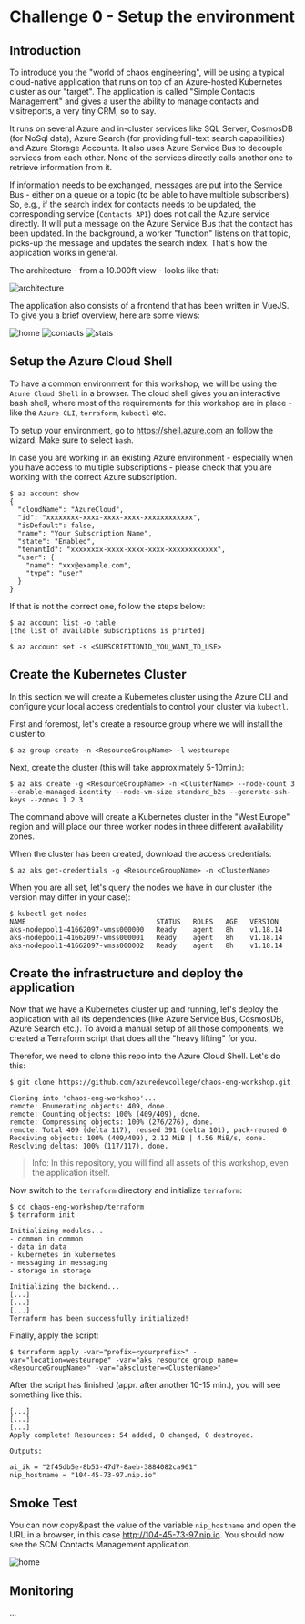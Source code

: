 # Challenge 0 - Setup the environment

## Introduction

To introduce you the "world of chaos engineering", will be using a typical cloud-native application that runs on top of an Azure-hosted Kubernetes cluster as our "target". The application is called "Simple Contacts Management" and gives a user the ability to manage contacts and visitreports, a very tiny CRM, so to say.

It runs on several Azure and in-cluster services like SQL Server, CosmosDB (for NoSql data), Azure Search (for providing full-text search capabilities) and Azure Storage Accounts. It also uses Azure Service Bus to decouple services from each other. None of the services directly calls another one to retrieve information from it. 

If information needs to be exchanged, messages are put into the Service Bus - either on a queue or a topic (to be able to have multiple subscribers). So, e.g., if the search index for contacts needs to be updated, the corresponding service (`Contacts API`) does not call the Azure service directly. It will put a message on the Azure Service Bus that the contact has been updated. In the background, a worker "function" listens on that topic, picks-up the message and updates the search index. That's how the application works in general.

The architecture - from a 10.000ft view - looks like that:

![architecture](./img/aks-architecture.png)

The application also consists of a frontend that has been written in VueJS. To give you a brief overview, here are some views:

![home](./img/app_home.png)
![contacts](./img/app_contacts.png)
![stats](./img/app_stats.png)

## Setup the Azure Cloud Shell

To have a common environment for this workshop, we will be using the `Azure Cloud Shell` in a browser. The cloud shell gives you an interactive bash shell, where most of the requirements for this workshop are in place - like the `Azure CLI`, `terraform`, `kubectl` etc.

To setup your environment, go to <https://shell.azure.com> an follow the wizard. Make sure to select `bash`.

In case you are working in an existing Azure environment - especially when you have access to multiple subscriptions - please check that you are working with the correct Azure subscription.

```shell
$ az account show
{
  "cloudName": "AzureCloud",
  "id": "xxxxxxxx-xxxx-xxxx-xxxx-xxxxxxxxxxxx",
  "isDefault": false,
  "name": "Your Subscription Name",
  "state": "Enabled",
  "tenantId": "xxxxxxxx-xxxx-xxxx-xxxx-xxxxxxxxxxxx",
  "user": {
    "name": "xxx@example.com",
    "type": "user"
  }
}
```

If that is not the correct one, follow the steps below:

```shell
$ az account list -o table
[the list of available subscriptions is printed]

$ az account set -s <SUBSCRIPTIONID_YOU_WANT_TO_USE>
```

## Create the Kubernetes Cluster

In this section we will create a Kubernetes cluster using the Azure CLI and configure your local access credentials to control your cluster via `kubectl`.

First and foremost, let's create a resource group where we will install the cluster to:

```shell
$ az group create -n <ResourceGroupName> -l westeurope
```

Next, create the cluster (this will take approximately 5-10min.):

```shell
$ az aks create -g <ResourceGroupName> -n <ClusterName> --node-count 3 --enable-managed-identity --node-vm-size standard_b2s --generate-ssh-keys --zones 1 2 3
```

The command above will create a Kubernetes cluster in the "West Europe" region and will place our three worker nodes in three different availability zones.

When the cluster has been created, download the access credentials:

```shell
$ az aks get-credentials -g <ResourceGroupName> -n <ClusterName>
```

When you are all set, let's query the nodes we have in our cluster (the version may differ in your case):

```shell
$ kubectl get nodes
NAME                                STATUS   ROLES   AGE   VERSION
aks-nodepool1-41662097-vmss000000   Ready    agent   8h    v1.18.14
aks-nodepool1-41662097-vmss000001   Ready    agent   8h    v1.18.14
aks-nodepool1-41662097-vmss000002   Ready    agent   8h    v1.18.14
```

## Create the infrastructure and deploy the application

Now that we have a Kubernetes cluster up and running, let's deploy the application with all its dependencies (like Azure Service Bus, CosmosDB, Azure Search etc.). To avoid a manual setup of all those components, we created a Terraform script that does all the "heavy lifting" for you.

Therefor, we need to clone this repo into the Azure Cloud Shell. Let's do this:

```shell
$ git clone https://github.com/azuredevcollege/chaos-eng-workshop.git

Cloning into 'chaos-eng-workshop'...
remote: Enumerating objects: 409, done.
remote: Counting objects: 100% (409/409), done.
remote: Compressing objects: 100% (276/276), done.
remote: Total 409 (delta 117), reused 391 (delta 101), pack-reused 0
Receiving objects: 100% (409/409), 2.12 MiB | 4.56 MiB/s, done.
Resolving deltas: 100% (117/117), done.
```

> Info: In this repository, you will find all assets of this workshop, even the application itself.

Now switch to the `terraform` directory and initialize `terraform`:

```shell
$ cd chaos-eng-workshop/terraform
$ terraform init

Initializing modules...
- common in common
- data in data
- kubernetes in kubernetes
- messaging in messaging
- storage in storage

Initializing the backend...
[...]
[...]
[...]
Terraform has been successfully initialized!
```

Finally, apply the script:

```shell
$ terraform apply -var="prefix=<yourprefix>" -var="location=westeurope" -var="aks_resource_group_name=<ResourceGroupName>" -var="akscluster=<ClusterName>"
```

After the script has finished (appr. after another 10-15 min.), you will see something like this:

```shell
[...]
[...]
[...]
Apply complete! Resources: 54 added, 0 changed, 0 destroyed.

Outputs:

ai_ik = "2f45db5e-8b53-47d7-8aeb-3884082ca961"
nip_hostname = "104-45-73-97.nip.io"
```

## Smoke Test

You can now copy&past the value of the variable `nip_hostname` and open the URL in a browser, in this case <http://104-45-73-97.nip.io>. You should now see the SCM Contacts Management application.

![home](./img/app_home.png)

## Monitoring

...